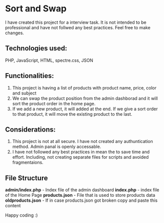 # Sort and Swap
I have created this project for a interview task. It is not intended to be professional and have not follwed any best practices. Feel free to make changes.

## Technologies used:
PHP, JavaScript, HTML, spectre.css, JSON

## Functionalities:
1. This project is having a list of products with product name, price, color and subject
2. We can swap the product position from the admin dashborad and it will sort the product order in the home page.
3. If we add a new product, it will added at the end. If we give a sort order to that product, it will move the existing product to the last.

## Considerations:
1. This project is not at all secure. I have not created any authuntication method. Admin panal is openly accessable.
2. I have not followed any best practices in mean the to save time and effort. Including, not creating separate files for scripts and avoided fragmentaions.

## File Structure
**admin/index.php** - Index file of the admin dashboard
**index.php** - index file of the Home Page
**products.json** - File that is used to store products data
**oldproducts.json** - If in case products.json got broken copy and paste this content

Happy coding :)